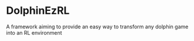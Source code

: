# DolphinEzRL
A framework aiming to provide an easy way to transform any dolphin game into an RL environment
